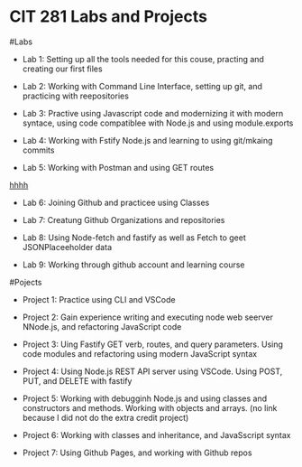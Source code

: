 # CIT 281 Labs and Projects

#Labs

+ Lab 1: Setting up all the tools needed for this couse, practing and creating our first files

+ Lab 2: Working with Command Line Interface, setting up git, and practicing with reepositories

+ Lab 3: Practive using Javascript code and modernizing it with modern syntace, using code compatiblee with Node.js and using module.exports

+ Lab 4: Working with Fstify Node.js and learning to using git/mkaing commits

+ Lab 5: Working with Postman and using GET routes 

[hhhh](https://canvas.uoregon.edu/courses/218245/pages/lab-4)

+ Lab 6: Joining Github and practicee using Classes

+ Lab 7: Creatung Github Organizations and repositories

+ Lab 8: Using Node-fetch and fastify as well as Fetch to geet JSONPlaceeholder data

+ Lab 9: Working through github account and learning course


#Pojects

+ Project 1: Practice using CLI and VSCode

+ Project 2: Gain experience writing and executing node web seerver NNode.js, and refactoring JavaScript code

+ Project 3: Uing Fastify GET verb, routes, and query parameters. Using code modules and refactoring using modern JavaScript syntax

+ Project 4: Using Node.js REST API server using VSCode. Using POST, PUT, and DELETE with fastify

+ Project 5: Working with debugginh Node.js and using classes and constructors and methods. Working with objects and arrays. (no link because I did not do the extra credit project)

+ Project 6: Working with classes and inheritance, and JavaSscript syntax

+ Project 7: Using Github Pages, and working with Github repos
